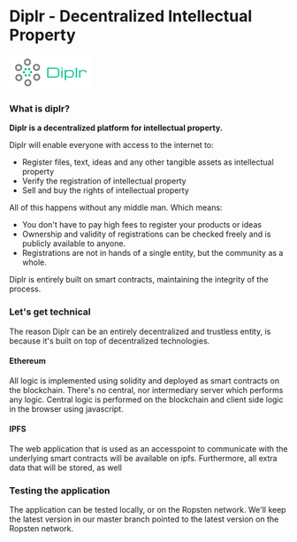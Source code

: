 Diplr - Decentralized Intellectual Property
===

![Logo](app/images/logo.png)
### What is diplr? 

**Diplr is a decentralized platform for intellectual property.**

Diplr will enable everyone with access to the internet to:

- Register files, text, ideas and any other tangible assets as intellectual property
- Verify the registration of intellectual property
- Sell and buy the rights of intellectual property

All of this happens without any middle man. Which means:

- You don't have to pay high fees to register your products or ideas
- Ownership and validity of registrations can be checked freely and is publicly available to anyone.
- Registrations are not in hands of a single entity, but the community as a whole.

Diplr is entirely built on smart contracts, maintaining the integrity of the process.

### Let's get technical

The reason Diplr can be an entirely decentralized and trustless entity, is because it's built on top of decentralized technologies.

#### Ethereum

All logic is implemented using solidity and deployed as smart contracts on the blockchain. There's no central, nor intermediary server which performs any logic. Central logic is performed on the blockchain and client side logic in the browser using javascript. 

#### IPFS

The web application that is used as an accesspoint to communicate with the underlying smart contracts will be available on ipfs. Furthermore, all extra data that will be stored, as well 

### Testing the application

The application can be tested locally, or on the Ropsten network. We'll keep the latest version in our master branch pointed to the latest version on the Ropsten network.